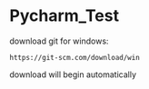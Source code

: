 # Pycharm_Test

download git for windows:
```
https://git-scm.com/download/win
```

download will begin automatically

